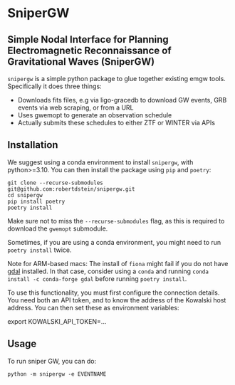 
# SniperGW

## Simple Nodal Interface for Planning Electromagnetic Reconnaissance of Gravitational Waves (SniperGW)


`snipergw` is a simple python package to glue together existing emgw tools.
Specifically it does three things:
* Downloads fits files, e.g via ligo-gracedb to download GW events, GRB events via web scraping, or from a URL
* Uses gwemopt to generate an observation schedule
* Actually submits these schedules to either ZTF or WINTER via APIs

## Installation

We suggest using a conda environment to install `snipergw`, with python>=3.10.
You can then install the package using `pip` and `poetry`:

```
git clone --recurse-submodules git@github.com:robertdstein/snipergw.git
cd snipergw
pip install poetry
poetry install
```

Make sure not to miss the `--recurse-submodules` flag, as this is required to download the `gwemopt` submodule.

Sometimes, if you are using a conda environment, you might need to run `poetry install` twice.

Note for ARM-based macs: The install of `fiona` might fail if you do not have [gdal](https://gdal.org/) installed. In that case, consider using a `conda` and running `conda install -c conda-forge gdal` before running `poetry install`.

To use this functionality, you must first configure the connection details. You need both an API token, and to know the address of the Kowalski host address. You can then set these as environment variables:

export KOWALSKI_API_TOKEN=...

## Usage

To run sniper GW, you can do:

```python -m snipergw -e EVENTNAME```